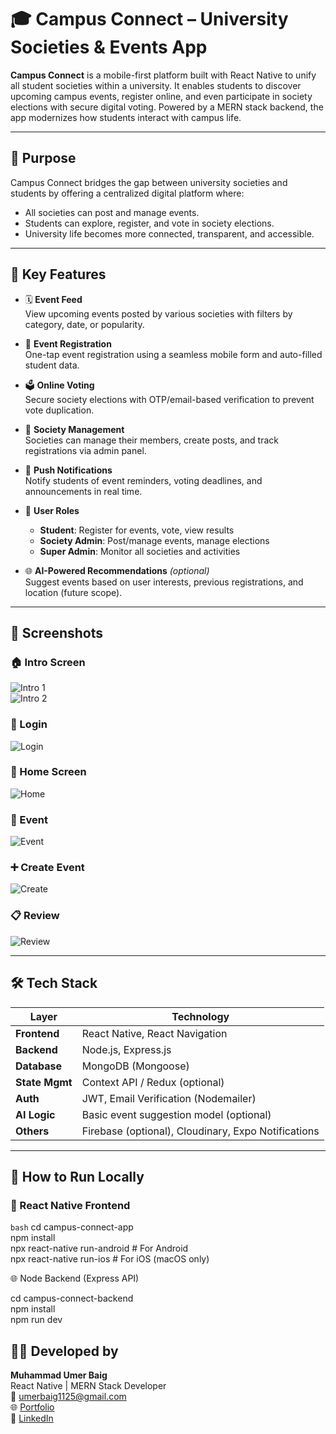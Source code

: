 # 🎓 Campus Connect – University Societies & Events App

**Campus Connect** is a mobile-first platform built with React Native to unify all student societies within a university. It enables students to discover upcoming campus events, register online, and even participate in society elections with secure digital voting. Powered by a MERN stack backend, the app modernizes how students interact with campus life.

---

## 🎯 Purpose

Campus Connect bridges the gap between university societies and students by offering a centralized digital platform where:

- All societies can post and manage events.
- Students can explore, register, and vote in society elections.
- University life becomes more connected, transparent, and accessible.

---

## 🧠 Key Features

- 🗓 **Event Feed**  
  View upcoming events posted by various societies with filters by category, date, or popularity.

- 📝 **Event Registration**  
  One-tap event registration using a seamless mobile form and auto-filled student data.

- 🗳 **Online Voting**  
  Secure society elections with OTP/email-based verification to prevent vote duplication.

- 👥 **Society Management**  
  Societies can manage their members, create posts, and track registrations via admin panel.

- 📣 **Push Notifications**  
  Notify students of event reminders, voting deadlines, and announcements in real time.

- 📌 **User Roles**  
  - **Student**: Register for events, vote, view results  
  - **Society Admin**: Post/manage events, manage elections  
  - **Super Admin**: Monitor all societies and activities

- 🌐 **AI-Powered Recommendations** *(optional)*  
  Suggest events based on user interests, previous registrations, and location (future scope).

---

## 📸 Screenshots

### 🏠 Intro Screen  
![Intro 1](./src/images/1.webp)  
![Intro 2](./src/images/2.webp)

### 🔐 Login  
![Login](./src/images/3.webp)

### 🏡 Home Screen  
![Home](./src/images/4.webp)

### 📅 Event  
![Event](./src/images/5.webp)

### ➕ Create Event  
![Create](./src/images/6.webp)

### 📋 Review  
![Review](./src/images/7.webp)

---

## 🛠 Tech Stack

| Layer         | Technology                                   |
|---------------|-----------------------------------------------|
| **Frontend**  | React Native, React Navigation                |
| **Backend**   | Node.js, Express.js                           |
| **Database**  | MongoDB (Mongoose)                            |
| **State Mgmt**| Context API / Redux (optional)                |
| **Auth**      | JWT, Email Verification (Nodemailer)          |
| **AI Logic**  | Basic event suggestion model (optional)       |
| **Others**    | Firebase (optional), Cloudinary, Expo Notifications |

---

## 🚀 How to Run Locally

### 📱 React Native Frontend

```bash```
cd campus-connect-app  
npm install  
npx react-native run-android   # For Android  
npx react-native run-ios       # For iOS (macOS only)

🌐 Node Backend (Express API)

cd campus-connect-backend  
npm install  
npm run dev

## 👨‍💻 Developed by

**Muhammad Umer Baig**  
React Native | MERN Stack Developer  
📧 [umerbaig1125@gmail.com](mailto:umerbaig1125@gmail.com)  
🌐 [Portfolio](https://my-portfolio-khaki-two-96.vercel.app/)  
💼 [LinkedIn](https://www.linkedin.com/in/umer-baig-435206126/)
